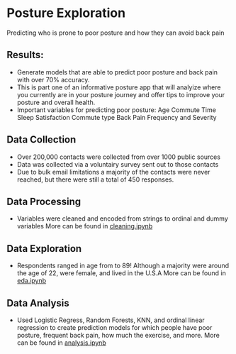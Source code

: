 # Posture Exploration
Predicting who is prone to poor posture and how they can avoid back pain

## Results:
*  Generate models that are able to predict poor posture and back pain with over 70% accuracy.
* This is part one of an informative posture app that will analyize where you currently are in your posture journey and offer tips to improve your posture and overall health.
* Important variables for predicting poor posture: 
    Age
    Commute Time
    Sleep Satisfaction
    Commute type
    Back Pain Frequency and Severity
   

## Data Collection
- Over 200,000 contacts were collected from over 1000 public sources
- Data was collected via a voluntairy survey sent out to those contacts
- Due to bulk email limitations a majority of the contacts were never reached, but there were still a total of 450 responses.

## Data Processing
- Variables were cleaned and encoded from strings to ordinal and dummy variables
More can be found in [cleaning.ipynb](cleaning.ipynb)

## Data Exploration
- Respondents ranged in age from to 89! Although a majority were around the age of 22, were female, and lived in the U.S.A
More can be found in [eda.ipynb](eda.ipynb)


## Data Analysis
- Used Logistic Regress, Random Forests, KNN, and ordinal linear regression to create prediction models for which people have poor posture, frequent back pain, how much the exercise, and more.
More can be found in [analysis.ipynb](analysis.ipynb)

